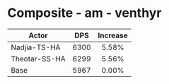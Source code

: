 # Composite - am - venthyr
| Actor | DPS | Increase |
|---|:---:|:---:|
|Nadjia-TS-HA|6300|5.58%|
|Theotar-SS-HA|6299|5.56%|
|Base|5967|0.00%|
